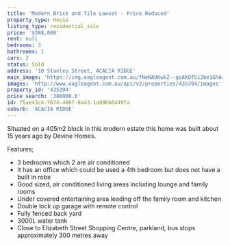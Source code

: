```yaml
---
title: 'Modern Brick and Tile Lowset - Price Reduced'
property_type: House
listing_type: residential_sale
price: '$388,000'
rent: null
bedrooms: 3
bathrooms: 1
cars: 2
status: Sold
address: '10 Stanley Street, ACACIA RIDGE'
main_image: 'https://img.eagleagent.com.au/fNeNAUKwkZ--gsAKOfS12be1GhA=/1280x854/smart/https://s3-us-west-2.amazonaws.com/eagleagent-orig/images/6824098/115517519-image-M.jpg'
images: 'http://www.eagleagent.com.au/api/v2/properties/435394/images'
property_id: '435394'
price_search: '388000.0'
id: f5ae43c4-7674-488f-8a43-1a996b6449fa
suburb: 'ACACIA RIDGE'
---
```

Situated on a 405m2 block in this modern estate this home was built about 15 years ago by Devine Homes.

Features;
*  3 bedrooms which 2 are air conditioned
*  It has an office which could be used a 4th bedroom but does not have a built in robe
*  Good sized, air conditioned living areas including lounge and family rooms
*  Under covered entertaining area leading off the family room and kitchen
*  Double lock up garage with remote control
*  Fully fenced back yard
*  3000L water tank
*  Close to Elizabeth Street Shopping Centre, parkland, bus stops approximately 300 metres away